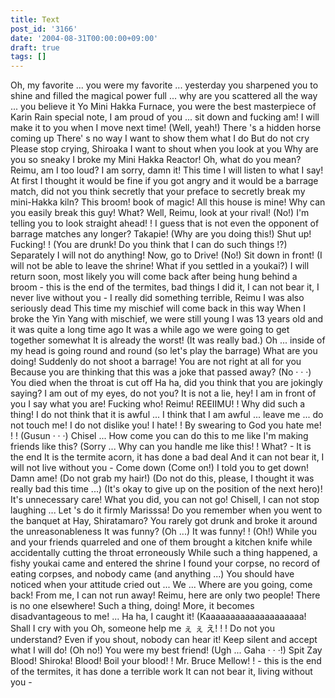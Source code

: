 ```yaml
---
title: Text
post_id: '3166'
date: '2004-08-31T00:00:00+09:00'
draft: true
tags: []
---
```


Oh, my favorite ... you were my favorite ... yesterday you sharpened you to shine and filled the magical power full ... why are you scattered all the way ... you believe it Yo Mini Hakka Furnace, you were the best masterpiece of Karin Rain special note, I am proud of you ... sit down and fucking am! I will make it to you when I move next time! (Well, yeah!) There 's a hidden horse coming up There' s no way I want to show them what I do But do not cry Please stop crying, Shiroaka I want to shout when you look at you Why are you so sneaky I broke my Mini Hakka Reactor! Oh, what do you mean? Reimu, am I too loud? I am sorry, damn it! This time I will listen to what I say! At first I thought it would be fine if you got angry and it would be a barrage match, did not you think secretly that your preface to secretly break my mini-Hakka kiln? This broom! book of magic! All this house is mine! Why can you easily break this guy! What? Well, Reimu, look at your rival! (No!) I'm telling you to look straight ahead! ! I guess that is not even the opponent of barrage matches any longer? Takapie! (Why are you doing this!) Shut up! Fucking! ! (You are drunk! Do you think that I can do such things !?) Separately I will not do anything! Now, go to Drive! (No!) Sit down in front! (I will not be able to leave the shrine! What if you settled in a youkai?) I will return soon, most likely you will come back after being hung behind a broom - this is the end of the termites, bad things I did it, I can not bear it, I never live without you - I really did something terrible, Reimu I was also seriously dead This time my mischief will come back in this way When I broke the Yin Yang with mischief, we were still young I was 13 years old and it was quite a long time ago It was a while ago we were going to get together somewhat It is already the worst! (It was really bad.) Oh ... inside of my head is going round and round (so let's play the barrage) What are you doing! Suddenly do not shoot a barrage! You are not right at all for you Because you are thinking that this was a joke that passed away? (No · · ·) You died when the throat is cut off Ha ha, did you think that you are jokingly saying? I am out of my eyes, do not you? It is not a lie, hey! I am in front of you I say what you are! Fucking who! Reimu! REEIIMU! ! Why did such a thing! I do not think that it is awful ... I think that I am awful ... leave me ... do not touch me! I do not dislike you! I hate! ! By swearing to God you hate me! ! ! (Gusun · · ·) Chisel ... How come you can do this to me like I'm making friends like this? (Sorry ... Why can you handle me like this! ! What? - It is the end It is the termite acorn, it has done a bad deal And it can not bear it, I will not live without you - Come down (Come on!) I told you to get down! Damn ame! (Do not grab my hair!) (Do not do this, please, I thought it was really bad this time ...) (It's okay to give up on the position of the next hero)! It's unnecessary care! What you did, you can not go! Chisell, I can not stop laughing ... Let 's do it firmly Marisssa! Do you remember when you went to the banquet at Hay, Shiratamaro? You rarely got drunk and broke it around the unreasonableness It was funny? (Oh ...) It was funny! ! (Oh!) While you and your friends quarreled and one of them brought a kitchen knife while accidentally cutting the throat erroneously While such a thing happened, a fishy youkai came and entered the shrine I found your corpse, no record of eating corpses, and nobody came (and anything ...) You should have noticed when your attitude cried out ... We ... Where are you going, come back! From me, I can not run away! Reimu, here are only two people! There is no one elsewhere! Such a thing, doing! More, it becomes disadvantageous to me! ... Ha ha, I caught it! (Kaaaaaaaaaaaaaaaaaaaa! Shall I cry with you Oh, someone help me ぇ ぇ え! ! ! Do not you understand? Even if you shout, nobody can hear it! Keep silent and accept what I will do! (Oh no!) You were my best friend! (Ugh ... Gaha · · ·!) Spit Zay Blood! Shiroka! Blood! Boil your blood! ! Mr. Bruce Mellow! ! - this is the end of the termites, it has done a terrible work It can not bear it, living without you -
